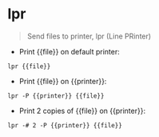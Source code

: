 # lpr

> Send files to printer, lpr (Line PRinter)

- Print {{file}} on default printer:

`lpr {{file}}`

- Print {{file}} on {{printer}}:

`lpr -P {{printer}} {{file}}`

- Print 2 copies of {{file}} on {{printer}}:

`lpr -# 2 -P {{printer}} {{file}}`

